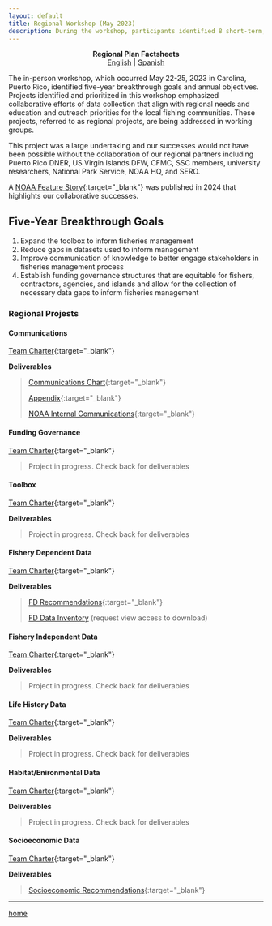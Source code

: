 ```yaml
---
layout: default
title: Regional Workshop (May 2023)
description: During the workshop, participants identified 8 short-term, actionable projects nested under 4 five-year breakthrough goals
---
```


<center><b>
  Regional Plan Factsheets
</b></center>

<div style="text-align: center;">
  <a href="/assets/Factsheet_RegionalPlan_English.pdf" target="_blank">English</a> | <a href="/assets/Factsheet_RegionalPlan_Spanish.pdf" target="_blank">Spanish</a>
</div>

The in-person workshop, which occurred May 22-25, 2023 in Carolina, Puerto Rico, identified five-year breakthrough goals and annual objectives. Projects identified and prioritized in this workshop emphasized collaborative efforts of data collection that align with regional needs and education and outreach priorities for the local fishing communities. These projects, referred to as regional projects, are being addressed in working groups.

This project was a large undertaking and our successes would not have been possible without the collaboration of our regional partners including Puerto Rico DNER, US Virgin Islands DFW, CFMC, SSC members, university researchers, National Park Service, NOAA HQ, and SERO.

A [NOAA Feature Story](https://www.fisheries.noaa.gov/feature-story/improving-fisheries-and-ecosystem-data-collection-caribbean-through-partnership){:target="_blank"} was published in 2024 that highlights our collaborative successes.

## Five-Year Breakthrough Goals

1. Expand the toolbox to inform fisheries management
2. Reduce gaps in datasets used to inform management
3. Improve communication of knowledge to better engage stakeholders in fisheries management process
4. Establish funding governance structures that are equitable for fishers, contractors, agencies, and islands and allow for the collection of necessary data gaps to inform fisheries management

### Regional Projests

#### Communications

[Team Charter](assets/TC_Communications.pdf){:target="_blank"} 

**Deliverables**

> [Communications Chart](assets/Caribbean_Communications_Chart_2024.pdf){:target="_blank"}
> 
> [Appendix](assets/CSP_CommunicationsAppendix_2024.pdf){:target="_blank"}
> 
> [NOAA Internal Communications](assets/CSP_CommunicationsNOAAInternal.pdf_2024){:target="_blank"} 

#### Funding Governance

[Team Charter](assets/TC_FundingGovernance.pdf){:target="_blank"} 

> Project in progress. Check back for deliverables

#### Toolbox

[Team Charter](assets/TC_Toolbox.pdf){:target="_blank"} 

**Deliverables**

> Project in progress. Check back for deliverables

#### Fishery Dependent Data

[Team Charter](assets/TC_FD.pdf){:target="_blank"} 

**Deliverables**

> [FD Recommendations](assets/CSP_FD_Recommendations_2025.pdf){:target="_blank"}
> 
> [FD Data Inventory](https://docs.google.com/spreadsheets/d/1ZwjcioiZiMqN0lFWoqVVwzZWmNhbQlJ1WWbwds-e5f8/edit?gid=94681785#gid=94681785) (request view access to download)

#### Fishery Independent Data

[Team Charter](assets/TC_FI.pdf){:target="_blank"} 

**Deliverables**

> Project in progress. Check back for deliverables

#### Life History Data

[Team Charter](assets/TC_LifeHistory.pdf){:target="_blank"} 

**Deliverables**

> Project in progress. Check back for deliverables

#### Habitat/Enironmental Data

[Team Charter](assets/TC_HabitatEnvironmental.pdf){:target="_blank"} 

**Deliverables**

> Project in progress. Check back for deliverables

#### Socioeconomic Data

[Team Charter](assets/TC_Socioeconomic.pdf){:target="_blank"} 

**Deliverables**

> [Socioeconomic Recommendations](assets/CSP_Socioeconomic_Recommendations_2024.pdf){:target="_blank"} 

* * *

[home](./)
